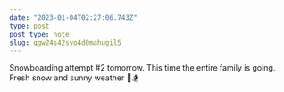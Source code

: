 ```yaml
---
date: "2023-01-04T02:27:06.743Z"
type: post 
post_type: note
slug: qgw24s42syo4d0mahugil5
---
```

Snowboarding attempt #2 tomorrow. This time the entire family is going. Fresh snow and sunny weather 🤙🏂